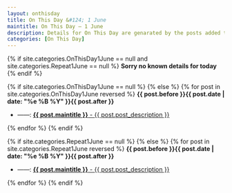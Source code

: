 ```yaml
---
layout: onthisday
title: On This Day &#124; 1 June
maintitle: On This Day — 1 June
description: Details for On This Day are genarated by the posts added to the website so the content is subject to changes/updates over time.
categories: [On This Day]
---
```


{% if site.categories.OnThisDay1June == null and site.categories.Repeat1June == null %}
<strong>Sorry no known details for today</strong>
{% endif %}

{% if site.categories.OnThisDay1June == null %}
{% else %}
{% for post in site.categories.OnThisDay1June reversed %}
<strong>{{ post.before }}{{ post.date | date: "%e %B %Y" }}{{ post.after }}</strong>
<ul>
<li> ——: <a class="{{ post.class }}" href="{{ post.url }}"><strong>{{ post.maintitle }}</strong> - {{ post.post_description }}</a></li>
</ul>
{% endfor %}
{% endif %}

{% if site.categories.Repeat1June == null %}
{% else %}
{% for post in site.categories.Repeat1June reversed %}
<strong>{{ post.before }}{{ post.date | date: "%e %B %Y" }}{{ post.after }}</strong>
<ul>
<li> ——: <a class="{{ post.class }}" href="{{ post.url }}"><strong>{{ post.maintitle }}</strong> - {{ post.post_description }}</a></li>
</ul>
{% endfor %}
{% endif %}

